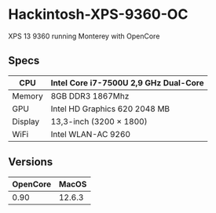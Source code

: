 # Hackintosh-XPS-9360-OC
XPS 13 9360 running Monterey with OpenCore

## Specs
| CPU | Intel Core i7-7500U 2,9 GHz Dual-Core |
|-----|------|
| Memory | 8GB DDR3 1867Mhz |
| GPU | Intel HD Graphics 620 2048 MB |
| Display | 13,3-inch (3200 × 1800) |
| WiFi | Intel WLAN-AC 9260 |

## Versions
| OpenCore | MacOS  | 
| -------- | ------ |
| 0.90     | 12.6.3 |